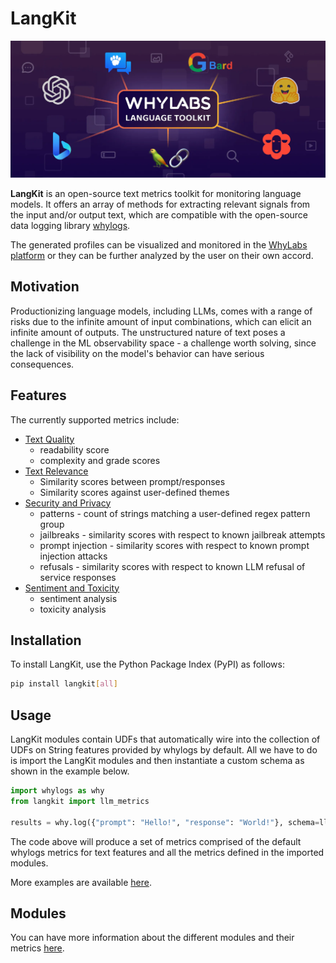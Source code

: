 # LangKit

![LangKit graphic](static/img/LangKit_graphic.png)

**LangKit** is an open-source text metrics toolkit for monitoring language models. It offers an array of methods for extracting relevant signals from the input and/or output text, which are compatible with the open-source data logging library [whylogs](https://whylogs.readthedocs.io/en/latest).

The generated profiles can be visualized and monitored in the [WhyLabs platform](https://whylabs.ai/) or they can be further analyzed by the user on their own accord.

## Motivation

Productionizing language models, including LLMs, comes with a range of risks due to the infinite amount of input combinations, which can elicit an infinite amount of outputs. The unstructured nature of text poses a challenge in the ML observability space - a challenge worth solving, since the lack of visibility on the model's behavior can have serious consequences.

## Features

The currently supported metrics include:

- [Text Quality](langkit/docs/features/quality.md)
  - readability score
  - complexity and grade scores
- [Text Relevance](langkit/docs/features/relevance.md)
  - Similarity scores between prompt/responses
  - Similarity scores against user-defined themes
- [Security and Privacy](langkit/docs/features/security.md)
  - patterns - count of strings matching a user-defined regex pattern group
  - jailbreaks - similarity scores with respect to known jailbreak attempts
  - prompt injection - similarity scores with respect to known prompt injection attacks
  - refusals - similarity scores with respect to known LLM refusal of service responses
- [Sentiment and Toxicity](langkit/docs/features/sentiment.md)
  - sentiment analysis
  - toxicity analysis

## Installation

To install LangKit, use the Python Package Index (PyPI) as follows:

```bash
pip install langkit[all]
```

## Usage

LangKit modules contain UDFs that automatically wire into the collection of UDFs on String features provided by whylogs by default. All we have to do is import the LangKit modules and then instantiate a custom schema as shown in the example below.

```python
import whylogs as why
from langkit import llm_metrics

results = why.log({"prompt": "Hello!", "response": "World!"}, schema=llm_metrics.init())
```

The code above will produce a set of metrics comprised of the default whylogs metrics for text features and all the metrics defined in the imported modules.

More examples are available [here](https://github.com/whylabs/LanguageToolkit/tree/main/langkit/examples).

## Modules

You can have more information about the different modules and their metrics [here](langkit/docs/modules.md).

